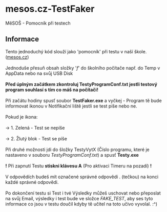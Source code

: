 # mesos.cz-TestFaker
MěSOŠ - Pomocník při testech

## Informace
Tento jednoduchý kód slouží jako 'pomocník' při testu v naší škole. ([mesos.cz](https://www.mesos.cz/)) <br />  
Jednoduše přesuň obsah složky '*f*' do školního počítače např. do Temp v AppData nebo na svůj USB Disk <br />  
**Před úplným začátkem zkontroluj TestyProgramConf.txt jestli testový program souhlasí s tím co máš na počítači!** <br />  
Při začátu hodiny spusť soubor **TestFaker.exe** a vyčkej - Program tě bude informovat ikonou v Notifikační liště jestli se test píše nebo ne. <br />  
Pokud je ikona: <br />  
-> 1. Zelená - Test se nepíše  <br />  
-> 2. Žlutý blok - Test se píše <br />  
Při druhé možnosti jdi do šložky TestyVytX (Číslo programu, které je nastaveno v souboru *TestyProgramConf.txt*) a spusť **Testy.exe** <br />  
**!** Při zapnutí Testu **stiskni klávesu A** (Pro aktivaci Timeru na pozadí) **!** <br />  
V odpovědích budeš mít označené správné odpovědi . (tečkou) na konci každé správné odpovědi. <br />  
Po dokončení testu si Test i tvé Výsledky můžeš uschovat nebo přeposlat na svůj Email, výsledky i test bude ve složce *FAKE_TEST*, aby ses tyto informace co jsou v testu doučil kdyby tě učitel na toto učivo vyvolal. :^)